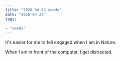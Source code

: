 ```yaml
---
title: "2020-04-23 seeds"
date: "2020-04-23"
tags:

- "seeds"
---
```


It's easier for me to fell engaged when I am in Nature.

When I am in front of the computer, I get distracted.